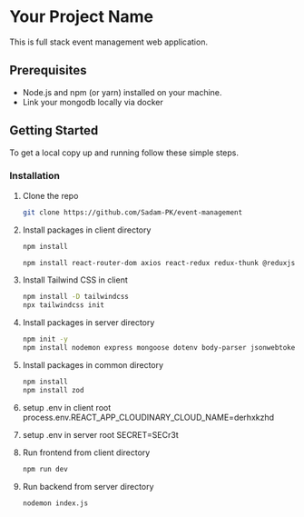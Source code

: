 # Your Project Name

This is full stack event management web application.

## Prerequisites

- Node.js and npm (or yarn) installed on your machine.
- Link your mongodb locally via docker

## Getting Started

To get a local copy up and running follow these simple steps.

### Installation

1.  Clone the repo

    ```sh
    git clone https://github.com/Sadam-PK/event-management
    ```

2.  Install packages in client directory
    ```sh
    npm install
    ```
    ```sh
    npm install react-router-dom axios react-redux redux-thunk @reduxjs/toolkit react-query @heroicons/react react-toastify react-paginate react-loader-spinner moment
    ```
3.  Install Tailwind CSS in client

    ```sh
    npm install -D tailwindcss
    npx tailwindcss init
    ```

4.  Install packages in server directory
    ```sh
    npm init -y
    npm install nodemon express mongoose dotenv body-parser jsonwebtoken multer cloudinary moment fs zod
    ```
5.  Install packages in common directory

    ```sh
    npm install
    npm install zod
    ```

6.  setup .env in client root
    process.env.REACT_APP_CLOUDINARY_CLOUD_NAME=derhxkzhd

7.  setup .env in server root
    SECRET=SECr3t

8.  Run frontend from client directory
    ```sh
    npm run dev
    ```
9.  Run backend from server directory
    ```sh
    nodemon index.js
    ```
